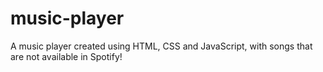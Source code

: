 # music-player
A music player created using HTML, CSS and JavaScript, with songs that are not available in Spotify!

